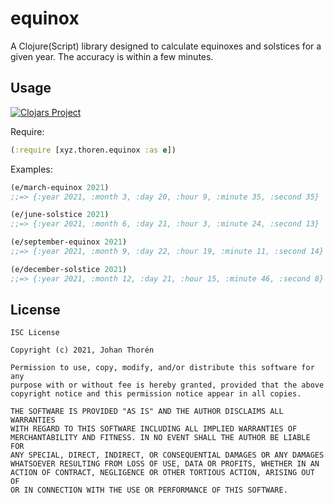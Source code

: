 # equinox

A Clojure(Script) library designed to calculate equinoxes and solstices for a
given year. The accuracy is within a few minutes.

## Usage

[![Clojars Project](https://img.shields.io/clojars/v/xyz.thoren/equinox.svg)](https://clojars.org/xyz.thoren/equinox)

Require:

``` clojure
(:require [xyz.thoren.equinox :as e])
```

Examples:

``` clojure
(e/march-equinox 2021)
;;=> {:year 2021, :month 3, :day 20, :hour 9, :minute 35, :second 35}

(e/june-solstice 2021)
;;=> {:year 2021, :month 6, :day 21, :hour 3, :minute 24, :second 13}

(e/september-equinox 2021)
;;=> {:year 2021, :month 9, :day 22, :hour 19, :minute 11, :second 14}

(e/december-solstice 2021)
;;=> {:year 2021, :month 12, :day 21, :hour 15, :minute 46, :second 8}
```

## License

```
ISC License

Copyright (c) 2021, Johan Thorén

Permission to use, copy, modify, and/or distribute this software for any
purpose with or without fee is hereby granted, provided that the above
copyright notice and this permission notice appear in all copies.

THE SOFTWARE IS PROVIDED "AS IS" AND THE AUTHOR DISCLAIMS ALL WARRANTIES
WITH REGARD TO THIS SOFTWARE INCLUDING ALL IMPLIED WARRANTIES OF
MERCHANTABILITY AND FITNESS. IN NO EVENT SHALL THE AUTHOR BE LIABLE FOR
ANY SPECIAL, DIRECT, INDIRECT, OR CONSEQUENTIAL DAMAGES OR ANY DAMAGES
WHATSOEVER RESULTING FROM LOSS OF USE, DATA OR PROFITS, WHETHER IN AN
ACTION OF CONTRACT, NEGLIGENCE OR OTHER TORTIOUS ACTION, ARISING OUT OF
OR IN CONNECTION WITH THE USE OR PERFORMANCE OF THIS SOFTWARE.
```
